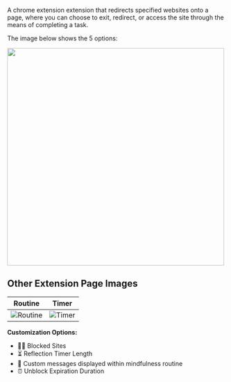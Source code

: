 A chrome extension extension that redirects specified websites onto a page, where you can choose to exit, redirect, or access the site through the means of completing a task.

The image below shows the 5 options:

<img src="https://github.com/yeetric/mindful-redirect/assets/82407170/c74c08ea-c037-4145-9651-62a996860b49 " width="500">

## Other Extension Page Images

| Routine | Timer |
| ------- | ------- |
| ![Routine](https://github.com/yeetric/mindful-redirect/assets/82407170/17ee803e-ec24-4bcd-a260-a9027915ca3c "Image 1") | ![Timer](https://github.com/yeetric/mindful-redirect/assets/82407170/ac99489e-905d-4b5e-a96b-a4aec2ef4bde "Image 2") |

**Customization Options:**
- 🧑‍💻 Blocked Sites
- ⏳ Reflection Timer Length
- 💬 Custom messages displayed within mindfulness routine
- ⏰ Unblock Expiration Duration
